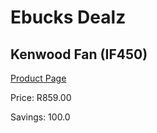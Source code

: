 
# Ebucks Dealz
## Kenwood Fan (IF450)
[Product Page](https://www.ebucks.com/web/shop/productSelected.do?prodId=321228764&catId=704982758)

Price: R859.00

Savings: 100.0


	